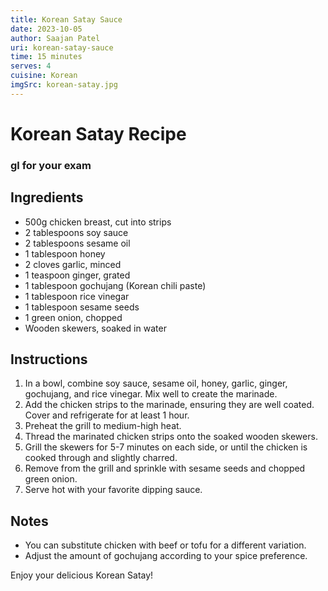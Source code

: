 ```yaml
---
title: Korean Satay Sauce
date: 2023-10-05
author: Saajan Patel
uri: korean-satay-sauce
time: 15 minutes
serves: 4
cuisine: Korean
imgSrc: korean-satay.jpg
---
```


# Korean Satay Recipe

### gl for your exam

## Ingredients

- 500g chicken breast, cut into strips
- 2 tablespoons soy sauce
- 2 tablespoons sesame oil
- 1 tablespoon honey
- 2 cloves garlic, minced
- 1 teaspoon ginger, grated
- 1 tablespoon gochujang (Korean chili paste)
- 1 tablespoon rice vinegar
- 1 tablespoon sesame seeds
- 1 green onion, chopped
- Wooden skewers, soaked in water

## Instructions

1. In a bowl, combine soy sauce, sesame oil, honey, garlic, ginger, gochujang, and rice vinegar. Mix well to create the marinade.
2. Add the chicken strips to the marinade, ensuring they are well coated. Cover and refrigerate for at least 1 hour.
3. Preheat the grill to medium-high heat.
4. Thread the marinated chicken strips onto the soaked wooden skewers.
5. Grill the skewers for 5-7 minutes on each side, or until the chicken is cooked through and slightly charred.
6. Remove from the grill and sprinkle with sesame seeds and chopped green onion.
7. Serve hot with your favorite dipping sauce.

## Notes

- You can substitute chicken with beef or tofu for a different variation.
- Adjust the amount of gochujang according to your spice preference.

Enjoy your delicious Korean Satay!

